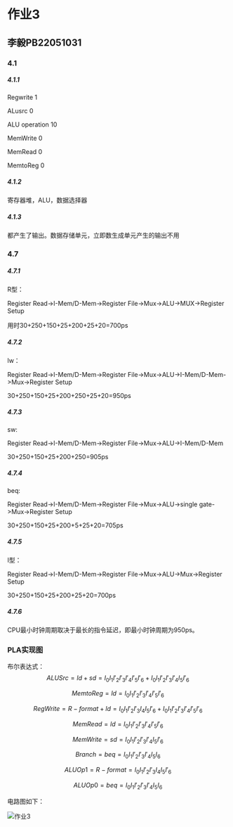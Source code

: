 # 作业3

## 李毅PB22051031

### 4.1

##### 4.1.1

Regwrite 1

ALusrc 0

ALU operation 10

MemWrite 0

MemRead 0

MemtoReg 0

##### 4.1.2

寄存器堆，ALU，数据选择器

##### 4.1.3

都产生了输出。数据存储单元，立即数生成单元产生的输出不用

### 4.7

##### 4.7.1

R型：

Register Read->I-Mem/D-Mem->Register File->Mux->ALU->MUX->Register Setup

用时30+250+150+25+200+25+20=700ps

##### 4.7.2

lw：

Register Read->I-Mem/D-Mem->Register File->Mux->ALU->I-Mem/D-Mem->Mux->Register Setup

30+250+150+25+200+250+25+20=950ps

##### 4.7.3

sw:

Register Read->I-Mem/D-Mem->Register File->Mux->ALU->I-Mem/D-Mem

30+250+150+25+200+250=905ps

##### 4.7.4

beq:

Register Read->I-Mem/D-Mem->Register File->Mux->ALU->single gate->Mux->Register Setup

30+250+150+25+200+5+25+20=705ps

##### 4.7.5

I型：

Register Read->I-Mem/D-Mem->Register File->Mux->ALU->Mux->Register Setup

30+250+150+25+200+25+20=700ps

##### 4.7.6

CPU最小时钟周期取决于最长的指令延迟，即最小时钟周期为950ps。



### PLA实现图

布尔表达式：
$$
ALUSrc=ld+sd=I_0I_1I'_2I'_3I'_4I'_5I'_6+I_0I_1I'_2I'_3I'_4I_5I'_6
$$

$$
MemtoReg=ld=I_0I_1I'_2I'_3I'_4I'_5I'_6
$$

$$
RegWrite=R-format+ld=I_0I_1I'_2I'_3I_4I_5I'_6+I_0I_1I'_2I'_3I'_4I'_5I'_6
$$

$$
MemRead=ld=I_0I_1I'_2I'_3I'_4I'_5I'_6
$$

$$
MemWrite=sd=I_0I_1I'_2I'_3I'_4I_5I'_6
$$

$$
Branch=beq=I_0I_1I'_2I'_3I'_4I_5I_6
$$

$$
ALUOp1=R-format=I_0I_1I'_2I'_3I_4I_5I'_6
$$

$$
ALUOp0=beq=I_0I_1I'_2I'_3I'_4I_5I_6
$$

电路图如下：

![作业3](D:\learning_materials\大二春\计算机组成原理\作业\作业3.png)